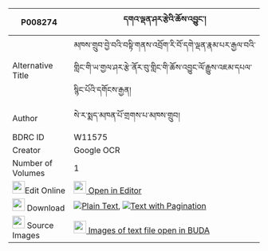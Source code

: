 |P008274|དགའ་ལྡན་ཤར་རྩེའི་ཆོས་འབྱུང་། 
| --- | --- 
|Alternative Title |མཁས་གྲུབ་བྱེ་བའི་བསྟི་གནས་འབྲོག་རི་བོ་དགེ་ལྡན་རྣམ་པར་རྒྱལ་བའི་གླིང་གི་ཡ་གྱལ་ཤར་རྩེ་ནོར་བུ་གླིང་གི་ཆོས་འབྱུང་ལོ་རྒྱུས་འཇམ་དཔལ་སྙིང་པོའི་དགོངས་རྒྱན།
|Author| སེ་ར་སྨད་མཁན་པོ་གྲགས་པ་མཁས་གྲུབ།
|BDRC ID | W11575
|Creator | Google OCR
|Number of Volumes| 1
|<img width="25" src="https://img.icons8.com/color/25/000000/edit-property.png">Edit Online| [<img width="25" src="https://avatars.githubusercontent.com/u/45091458?s=200&v=4"> Open in Editor](http://editor.openpecha.org/P008274)
|<img width="25" src="https://img.icons8.com/fluent/48/000000/download-2.png"/>  Download | [![](https://img.icons8.com/color/20/000000/txt.png)Plain Text](https://github.com/Openpecha/P008274/releases/download/v1/ganden_shar_tse_i_chojung_plain_P008274.zip), [![](https://img.icons8.com/color/20/000000/txt.png)Text with Pagination](https://github.com/Openpecha/P008274/releases/download/v1/ganden_shar_tse_i_chojung_pages_P008274.zip)
|<img width="25" src="https://img.icons8.com/plasticine/100/000000/pictures-folder.png"/>  Source Images | [<img width="25" src="https://library.bdrc.io/icons/BUDA-small.svg"> Images of text file open in BUDA](https://library.bdrc.io/show/bdr:W11575)